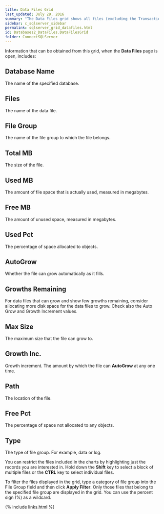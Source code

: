```yaml
---
title: Data Files Grid
last_updated: July 29, 2016
summary: "The Data Files grid shows all files (excluding the Transaction Log) in the selected databases."
sidebar: c_sqlserver_sidebar
permalink: sqlserver_grid_datafiles.html
id: Databases2_DataFiles.DataFilesGrid
folder: ConnectSQLServer
---
```



Information that can be obtained from this grid, when the **Data Files** page is open, includes:

## Database Name

The name of the specified database.

## Files

The name of the data file.

## File Group

The name of the file group to which the file belongs.

## Total MB

The size of the file.

## Used MB

The amount of file space that is actually used, measured in megabytes.

## Free MB

The amount of unused space, measured in megabytes.

## Used Pct

The percentage of space allocated to objects.

## AutoGrow

Whether the file can grow automatically as it fills.

## Growths Remaining

For data files that can grow and show few growths remaining, consider allocating more disk space for the data files to grow. Check also the Auto Grow and Growth Increment values.

## Max Size

The maximum size that the file can grow to.

## Growth Inc.

Growth increment. The amount by which the file can **AutoGrow** at any one time.

## Path

The location of the file.

## Free Pct

The percentage of space not allocated to any objects.

## Type

The type of file group. For example, data or log.

You can restrict the files included in the charts by highlighting just the records you are interested in. Hold down the **Shift** key to select a block of multiple files or the **CTRL** key to select individual files.

To filter the files displayed in the grid, type a category of file group into the File Group field and then click **Apply Filter**. Only those files that belong to the specified file group are displayed in the grid. You can use the percent sign (%) as a wildcard.


{% include links.html %}
